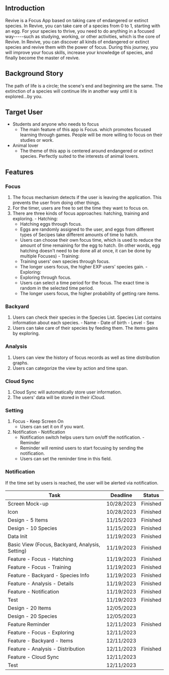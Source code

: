 ## Introduction
Revive is a Focus App based on taking care of endangered or extinct species. In Revive, you can take care of a species from 0 to 1, starting with an egg. For your  species to thrive, you need to do anything in a focused way-----such as studying, working, or other activities, which is the core of Revive.
In Revive, you can discover all kinds of endangered or extinct species and revive them with the power of focus. During this journey, you will improve your focus skills, increase your knowledge of species, and finally become the master of revive.

## Background Story
The path of life is a circle; the scene's end and beginning are the same. The extinction of a species will continue life in another way until it is explored...by you.

## Target User
- Students and anyone who needs to focus
  - The main feature of this app is Focus. which promotes focused learning through games. People will be more willing to focus on their studies or work.
- Animal lover
  - The theme of this app is centered around endangered or extinct species. Perfectly suited to the interests of animal lovers.

## Features
### Focus
  1. The focus mechanism detects if the user is leaving the application. This prevents the user from doing other things. 
  2. For the timer, users are free to set the time they want to focus on.
  3. There are three kinds of focus approaches: hatching, training and exploring. 
    - Hatching: 
      - Hatching eggs through focus. 
      - Eggs are randomly assigned to the user, and eggs from different types of Secipes take different amounts of time to hatch.
      - Users can choose their own focus time, which is used to reduce the amount of time remaining for the egg to hatch. (In other words, egg hatching doesn't need to be done all at once, it can be done by multiple Focuses)
    - Training: 
      - Training users' own species through focus. 
      - The longer users focus, the higher EXP users' species gain.
    - Exploring: 
      - Exploring through focus. 
      - Users can select a time period for the focus. The exact time is random in the selected time period. 
      - The longer users focus, the higher probability of getting rare items.
### Backyard
  1. Users can check their species in the Species List. Species List contains information about each species.
    - Name
    - Date of birth
    - Level
    - Sex
  2. Users can take care of their species by feeding them. The items gains by exploring.
### Analysis
  1. Users can view the history of focus records as well as time distribution graphs.
  2. Users can categorize the view by action and time span.
### Cloud Sync
  1. Cloud Sync will automatically store user information. 
  2. The users' data will be stored in their iCloud.
### Setting
  1. Focus
    -  Keep Screen On
      - Users can set it on if you want.
  2. Notification
    - Notification
      - Notification switch helps users turn on/off the notification.
    - Reminder
      - Reminder will remind users to start focusing by sending the notification.
      - Users can set the reminder time in this field.
### Notification
  If the time set by users is reached, the user will be alerted via notification.

| Task | Deadline | Status |
| --- | --- | --- |
| Screen Mock-up | 10/28/2023 | Finished |
| Icon | 10/28/2023 | Finished |
| Design - 5 Items | 11/15/2023 | Finished |
| Design - 10 Species | 11/15/2023 | Finished |
| Data Init | 11/19/2023 | Finished |
| Basic View (Focus, Backyard, Analysis, Setting) | 11/19/2023 | Finished |
| Feature - Focus - Hatching | 11/19/2023 | Finished |
| Feature - Focus - Training | 11/19/2023 | Finished |
| Feature - Backyard - Species Info | 11/19/2023 | Finished |
| Feature - Analysis - Details | 11/19/2023 | Finished |
| Feature - Notification | 11/19/2023 | Finished |
| Test | 11/19/2023 | Finished |
| Design - 20 Items | 12/05/2023 |  |
| Design - 20 Species | 12/05/2023 |  |
| Feature Reminder | 12/11/2023 | Finished |
| Feature - Focus - Exploring | 12/11/2023 |  |
| Feature - Backyard - Items | 12/11/2023 |  |
| Feature - Analysis - Distribution | 12/11/2023 | Finished |
| Feature - Cloud Sync | 12/11/2023 |  |
| Test | 12/11/2023 |  |

